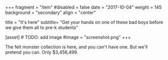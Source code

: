 +++
fragment = "item"
#disabled = false
date = "2017-10-04"
weight = 145
background = "secondary"
align = "center"

title = "It's here"
subtitle= "Get your hands on one of these bad boys before we give them all to pre-k students"


[asset]
    # TODO: add image
  #image = "screenshot.png"
+++

The felt monster collection is here, and you can't have one. But we'll pretend you can. Only $3,456,499.